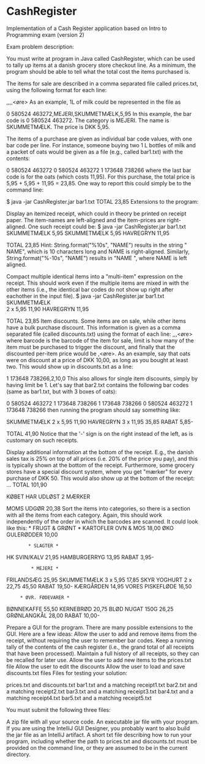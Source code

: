 # CashRegister
Implementation of a Cash Register application based on Intro to Programming exam (version 2)


Exam problem description:

You must write at program in Java called CashRegister, which can be used to tally up items at a danish grocery store checkout line. As a minimum, the program should be able to tell what the total cost the items purchased is.

The items for sale are described in a comma separated file called prices.txt, using the following format for each line:

<barcode>,<category>,<name>,<kr>,<øre>
As an example, 1L of milk could be represented in the file as

0 580524 463272,MEJERI,SKUMMETMÆLK,5,95
In this example, the bar code is 0 580524 463272. The category is MEJERI. The name is SKUMMETMÆLK. The price is DKK 5,95.

The items of a purchase are given as individual bar code values, with one bar code per line. For instance, someone buying two 1 L bottles of milk and a packet of oats would be given as a file (e.g., called bar1.txt) with the contents:

0 580524 463272
0 580524 463272
1 173648 738266
where the last bar code is for the oats (which costs 11,95). For this purchase, the total price is 5,95 + 5,95 + 11,95 = 23,85. One way to report this could simply be to the command line:

$ java -jar CashRegister.jar bar1.txt
TOTAL 23,85
Extensions to the program:

Display an itemized receipt, which could in theory be printed on receipt paper. The item-names are left-aligned and the item-prices are right-aligned. One such receipt could be:
$ java -jar CashRegister.jar bar1.txt
SKUMMETMÆLK                      5,95
SKUMMETMÆLK                      5,95
HAVREGRYN                       11,95

TOTAL 23,85
Hint: String.format("%10s", "NAME") results in the string "      NAME", which is 10 characters long and NAME is right-aligned. Similarly, String.format("%-10s", "NAME") results in "NAME      ", where NAME is left aligned.

Compact multiple identical items into a "multi-item" expression on the receipt. This should work even if the multiple items are mixed in with the other items (i.e., the identical bar codes do not show up right after eachother in the input file).
$ java -jar CashRegister.jar bar1.txt
SKUMMETMÆLK                      
  2 x 5,95                      11,90
HAVREGRYN                       11,95

TOTAL 23,85
Item discounts. Some items are on sale, while other items have a bulk purchase discount. This information is given as a comma separated file (called discounts.txt) using the format of each line:
<barcode>,<limit>,<kr>,<øre>
where barcode is the barcode of the item for sale, limit is how many of the item must be purchased to trigger the discount, and finally that the discounted per-item price would be <kr>,<øre>. As an example, say that oats were on discount at a price of DKK 10,00, as long as you bought at least two. This would show up in discounts.txt as a line:

1 173648 738266,2,10,0
This also allows for single item discounts, simply by having limit be 1. Let's say that bar2.txt contains the following bar codes (same as bar1.txt, but with 3 boxes of oats):

0 580524 463272
1 173648 738266
1 173648 738266
0 580524 463272
1 173648 738266
then running the program should say something like:

SKUMMETMÆLK
  2 x 5,95                      11,90
HAVREGRYN
  3 x 11,95                     35,85
RABAT                            5,85-

TOTAL                           41,90
Notice that the '-' sign is on the right instead of the left, as is customary on such receipts.

Display additional information at the bottom of the receipt. E.g., the danish sales tax is 25% on top of all prices (i.e. 20% of the price you pay), and this is typically shown at the bottom of the receipt. Furthermore, some grocery stores have a special discount system, where you get "mærker" for every purchase of DKK 50. This would also show up at the bottom of the receipt:
...
TOTAL                          101,90

KØBET HAR UDLØST 2 MÆRKER

MOMS UDGØR                      20,38
Sort the items into categories, so there is a section with all the items from each category. Again, this should work independently of the order in which the barcodes are scanned. It could look like this:
         * FRUGT & GRØNT *
KARTOFLER OVN & MOS             18,00
ØKO GULERØDDER                  10,00

            * SLAGTER *
HK SVIN/KALV                    21,95
HAMBURGERRYG                    13,95
RABAT                            3,95-

             * MEJERI *
FRILANDSÆG                      25,95
SKUMMETMÆLK
  3 x 5,95                      17,85
SKYR YOGHURT
  2 x 22,75                     45,50
RABAT                           19,50-
KÆRGÅRDEN                       14,95
VORES PISKEFLØDE                16,50

         * ØVR. FØDEVARER *
BØNNEKAFFE                      55,50
KERNEBRØD                       20,75
BLØD NUGAT 150G                 26,25
GRØNLANGKÅL                     28,00
RABAT                           10,00-

Prepare a GUI for the program. There are many possible extensions to the GUI. Here are a few ideas:
Allow the user to add and remove items from the receipt, without requiring the user to remember bar codes.
Keep a running tally of the contents of the cash register (i.e., the grand total of all receipts that have been processed).
Maintain a full history of all receipts, so they can be recalled for later use.
Allow the user to add new items to the prices.txt file
Allow the user to edit the discounts
Allow the user to load and save discounts.txt files
Files for testing your solution:

prices.txt and discounts.txt
bar1.txt and a matching receipt1.txt
bar2.txt and a matching receipt2.txt
bar3.txt and a matching receipt3.txt
bar4.txt and a matching receipt4.txt
bar5.txt and a matching receipt5.txt

You must submit the following three files:

A zip file with all your source code.
An executable jar file with your program. If you are using the IntelliJ GUI Designer, you probably want to also build the jar file as an IntelliJ artifact.
A short txt file describing how to run your program, including whether the path to prices.txt and discounts.txt must be provided on the command line, or they are assumed to be in the current directory.
